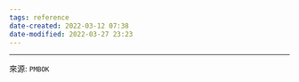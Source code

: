 ```yaml
---
tags: reference
date-created: 2022-03-12 07:38
date-modified: 2022-03-27 23:23
---
```




---
來源: `PMBOK`